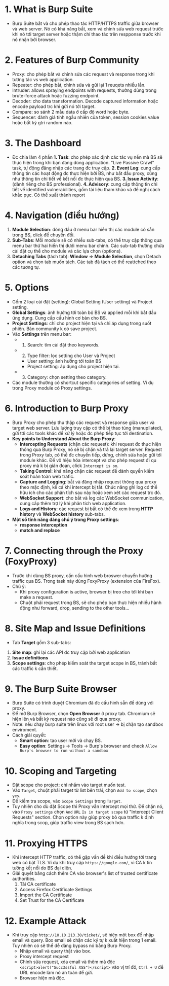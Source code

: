 # 1. What is Burp Suite
- Burp Suite bắt và cho phép thao tác HTTP/HTTPS traffic giữa browser và web server. Nó có khả năng bắt, xem và chỉnh sửa web request trước khi nó tới target server hoặc thậm chí thao tác trên respponse trước khi nó nhận bởi browser.

# 2. Features of Burp Community
- Proxy: cho phép bắt và chỉnh sửa các request và response trong khi tương tác vs web application.
- Repeater: cho phép bắt, chỉnh sửa và gửi lại 1 reuqets nhiều lần.
- Intruder: allows spraying endpoints with requests, thường dùng trong brute-force attack hoặc fuzzing endpoint.
- Decoder: cho data transformation. Decode captured information hoặc encode payload trc khi gửi nó tới target. 
- Compare: so sánh 2 mẫu data ở cấp độ word hoặc byte.
- Sequencer: đánh giá tính ngẫu nhiên của token, session cookies value hoặc bất kỳ gtri random nào.

# 3. The Dashboard
- Đc chia làm 4 phần
**1. Task**: cho phép xác định các tác vụ nền mà BS sẽ thực hiện trong khi bạn đang dùng application. "Live Passive Crawl" task, tự động đăng nhập các trang đc truy cập.
**2. Event Log**: cung cấp thông tin các hoạt động đc thực hiện bởi BS, như bắt đầu proxy, cũng như thông tin chi tiết về kết nối đc thực hiện qua BS.
**3. Issue Activity**: (dành riêng cho BS professional).
**4. Advisory**: cung cấp thông tin chi tiết về identified vulnerabilities, gồm tài liệu tham khảo và đề nghị cách khắc pục. Có thể xuất thành report

# 4. Navigation (điều hướng)
1. **Module Selection**: dòng đầu ở menu bar hiển thị các module có sẵn trong BS, click để chuyển đổi.
2. **Sub-Tabs**: Mỗi module sẽ có nhiều sub-tabs, có thể truy cập thông qua menu bar thứ hai hiển thị dưới menu bar chính. Các sub-tab thường chứa cài đặt cụ thể cho module và các lựa chọn (options). 
3. **Detaching Tabs** (tách tab): **Window** => **Module Selection**, chọn Detach option và chọn tab muốn tách. Các tab đã tách có thể reattched theo các tương tự.

# 5. Options
- Gồm 2 loại cài đặt (setting): Global Setting (User setting) và Project setting.
- **Global Settings**: ảnh hưởng tới toàn bộ BS và applied mỗi khi bắt đầu ứng dụng. Cung cấp cầu hình cơ bản cho BS.
- **Project Settings**: chỉ cho project hiện tại và chỉ áp dụng trong suốt phiên. Bản community k có save project.
- Vào **Settings** trên menu bar:
	+ 1. Search: tìm cài đặt theo keywords.
	+ 2. Type filter: lọc setting cho User và Project
		+ User setting: ảnh hưởng tới toàn BS
		+ Project setting: áp dụng cho project hiện tại.
	+ 3. Category: chọn setting theo category.
- Các module thường có shortcut specific categories of setting. Ví dụ trong Proxy module có Proxy settings.

# 6. Introduction to Burp Proxy
- Burp Proxy cho phép thu thập các request và response giữa user và target web server. Lưu lượng truy cập có thể bị thao túng (manupilated), gửi tới các tools khác để xử lý hoặc đc phép tiếp tục tới destination.
- **Key points to Understand About the Burp Proxy**:
	+ **Intercepting Requests** (chặn các request): khi request đc thực hiện thông qua Burp Proxy, nó sẽ bị chặn và trả lại target server. Request trong Proxy tab, có thể đc chuyển tiếp, dừng, chỉnh sửa hoặc gửi tới module khác. Để vô hiệu hóa intercept và cho phép request đi qu proxy mà k bị gián đoạn, click `Intercept is on`.
	+ **Taking Control**: khả năng chặn các request để dành quyền kiểm soát hoàn toàn web trafic.
	+ **Capture and Logging**: bắt và đăng nhập request thông qua proxy theo mặc định, kể cả khi intercept bị tắt. Chức năng ghi log có thể hữu ích cho các phân tích sau này hoặc xem xét các request trc đó.
	+ **WebSocket Support**: cho bắt và log các WebSocket communication, cung cấp thêm trợ lý khi phân tích web application.
	+ **Logs and History**: các request bị bắt có thể đc xem trong **HTTP history** và **WebSocket history** sub-tabs.
- **Một số tính năng đáng chú ý trong Proxy settings**:
	+ **response interception**
	+ **match and replace**

# 7. Connecting through the Proxy (FoxyProxy)
- Trước khi dùng BS proxy, cần cấu hình web broswer chuyển hướng traffic qua BS. Trong task này dùng FoxyProxy (extension của FireFox).
- Chú ý:
	+ Khi proxy configuration is active, browser bị treo cho tới khi bạn make a request.
	+ Chuột phải request trong BS, sẽ cho phép bạn thực hiện nhiều hành động như forward, drop, sending to the other tools...

# 8. Site Map and Issue Definitions
- Tab **Target** gồm 3 sub-tabs:
1. **Site map**: ghi lại các API đc truy cập bởi web application
2. **Issue definitions**
3. **Scope settings**: cho phép kiểm soát the target scope in BS, tránh bắt các traffic k cần thiết.

 # 9. The Burp Suite Browser
 - Burp Suite có trình duyệt Chromium đã đc cấu hình sẵn để dùng với proxy.
 - Để mở Burp Browser, chọn **Open Browser** ở proxy tab. Chromium sẽ hiện lên và bất kỳ request nào cũng sẽ đi qua proxy.
 - Note: nếu chạy burp suite trên linux với root user -> bị chặn tạo sandbox enviroment.
 - Cách giải quyết:
 	+ **Smart option**: tạo user mới và chạy BS.
 	+ **Easy option**: Settings -> Tools -> Burp's browser and check `Allow Burp's browser to run without a sandbox`

 # 10. Scoping and Targeting
 - Đặt scope cho project: chỉ nhắm vào target muốn test. 
 - Vào `Target`, chuột phải target từ list bên trái, chọn `Add to scope`, chọn `yes`.
 - Để kiểm tra scope, vào `Scope Settings` trong `Target`.
 - Tuy nhiên cho dù đặt Scope thì Proxy vẫn intercept mọi thứ. Để chặn nó, vào `Proxy settings` chọn `And` `URL` `Is in target scope` từ "Intercept Client Requests" section. Chọn option này giúp proxy bỏ qua traffic k định nghĩa trong scop, giúp traffic view trong BS sạch hơn.

 # 11. Proxying HTTPS
 - Khi intercept HTTP traffic, có thể gặp vấn đề khi điều hướng tới trang web có bật TLS. Ví dụ khi truy cập `https://google.com/`, vì CA k tin tưởng kết nối do BS đại diện.
 - Giải quyết bằng cách thêm CA vào browser's list of trusted certificate authorities.
 	1. Tải CA certificate
 	2. Access Firefox Certificate Settings
 	3. Import the CA Certificate
 	4. Set Trust for the CA Certificate

 # 12. Example Attack
 - Khi truy cập `http://10.10.213.30/ticket/`, sẽ hiện một box để nhập email và query. Box email sẽ chặn các ký tự k xuất hiện trong 1 email. Tuy nhiên có sẽ thể dễ dàng bypass nó bằng Burp Proxy.
 	+ Nhập email và query thật vào box.
 	+ Proxy intercept request
 	+ Chỉnh sửa request, xóa email và thêm mã độc `<script>alert("Succ3ssful XSS")</script>` vào vị trí đó, `Ctrl + U` để URL encode làm nó an toàn để gửi. 
 	+ Browser hiện mã độc.
 	